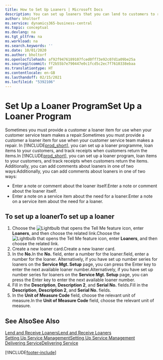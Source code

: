```yaml
---
title: How to Set Up Loaners | Microsoft Docs
description: You can set up loaners that you can lend to customers to replace service items while they are in service.
author: bholtorf
ms.service: dynamics365-business-central
ms.topic: conceptual
ms.devlang: na
ms.tgt_pltfrm: na
ms.workload: na
ms.search.keywords: ''
ms.date: 10/01/2020
ms.author: bholtorf
ms.openlocfilehash: af92f9476189107fced0ff73e92c07d1a09be25a
ms.sourcegitcommit: ff2b55b7e790447e0c1fcd5c2ec7f7610338ebaa
ms.translationtype: HT
ms.contentlocale: en-GB
ms.lasthandoff: 02/15/2021
ms.locfileid: "5392106"
---
```

# <a name="set-up-a-loaner-program"></a><span data-ttu-id="7c64c-103">Set Up a Loaner Program</span><span class="sxs-lookup"><span data-stu-id="7c64c-103">Set Up a Loaner Program</span></span>
<span data-ttu-id="7c64c-104">Sometimes you must provide a customer a loaner item for use when your customer service team makes a repair.</span><span class="sxs-lookup"><span data-stu-id="7c64c-104">Sometimes you must provide a customer a loaner item for use when your customer service team makes a repair.</span></span> <span data-ttu-id="7c64c-105">In [!INCLUDE[prod_short](includes/prod_short.md)], you can set up a loaner programme, loan items to your customers, and track receipts when customers return the items.</span><span class="sxs-lookup"><span data-stu-id="7c64c-105">In [!INCLUDE[prod_short](includes/prod_short.md)], you can set up a loaner program, loan items to your customers, and track receipts when customers return the items.</span></span> <span data-ttu-id="7c64c-106">Additionally, you can add comments about loaners in one of two ways:</span><span class="sxs-lookup"><span data-stu-id="7c64c-106">Additionally, you can add comments about loaners in one of two ways:</span></span>  
  
* <span data-ttu-id="7c64c-107">Enter a note or comment about the loaner itself.</span><span class="sxs-lookup"><span data-stu-id="7c64c-107">Enter a note or comment about the loaner itself.</span></span>  
* <span data-ttu-id="7c64c-108">Enter a note on a service item about the need for a loaner.</span><span class="sxs-lookup"><span data-stu-id="7c64c-108">Enter a note on a service item about the need for a loaner.</span></span>  

## <a name="to-set-up-a-loaner"></a><span data-ttu-id="7c64c-109">To set up a loaner</span><span class="sxs-lookup"><span data-stu-id="7c64c-109">To set up a loaner</span></span>  
1. <span data-ttu-id="7c64c-110">Choose the ![Lightbulb that opens the Tell Me feature](media/ui-search/search_small.png "Tell me what you want to do") icon, enter **Loaners**, and then choose the related link.</span><span class="sxs-lookup"><span data-stu-id="7c64c-110">Choose the ![Lightbulb that opens the Tell Me feature](media/ui-search/search_small.png "Tell me what you want to do") icon, enter **Loaners**, and then choose the related link.</span></span>  
2. <span data-ttu-id="7c64c-111">Create a new loaner card.</span><span class="sxs-lookup"><span data-stu-id="7c64c-111">Create a new loaner card.</span></span> 
3. <span data-ttu-id="7c64c-112">In the **No.**</span><span class="sxs-lookup"><span data-stu-id="7c64c-112">In the **No.**</span></span> <span data-ttu-id="7c64c-113">field, enter a number for the loaner.</span><span class="sxs-lookup"><span data-stu-id="7c64c-113">field, enter a number for the loaner.</span></span> <span data-ttu-id="7c64c-114">Alternatively, if you have set up number series for loaners on the **Service Mgt. Setup** page, you can press the Enter key to enter the next available loaner number.</span><span class="sxs-lookup"><span data-stu-id="7c64c-114">Alternatively, if you have set up number series for loaners on the **Service Mgt. Setup** page, you can press the Enter key to enter the next available loaner number.</span></span>  
4. <span data-ttu-id="7c64c-115">Fill in the **Description**, **Description 2**, and **Serial No.** fields.</span><span class="sxs-lookup"><span data-stu-id="7c64c-115">Fill in the **Description**, **Description 2**, and **Serial No.** fields.</span></span>  
5. <span data-ttu-id="7c64c-116">In the **Unit of Measure Code** field, choose the relevant unit of measure.</span><span class="sxs-lookup"><span data-stu-id="7c64c-116">In the **Unit of Measure Code** field, choose the relevant unit of measure.</span></span>  
  
## <a name="see-also"></a><span data-ttu-id="7c64c-117">See Also</span><span class="sxs-lookup"><span data-stu-id="7c64c-117">See Also</span></span>
[<span data-ttu-id="7c64c-118">Lend and Receive Loaners</span><span class="sxs-lookup"><span data-stu-id="7c64c-118">Lend and Receive Loaners</span></span>](service-how-to-lend-receive-loaners.md)  
[<span data-ttu-id="7c64c-119">Setting Up Service Management</span><span class="sxs-lookup"><span data-stu-id="7c64c-119">Setting Up Service Management</span></span>](service-setup-service.md)  
[<span data-ttu-id="7c64c-120">Delivering Service</span><span class="sxs-lookup"><span data-stu-id="7c64c-120">Delivering Service</span></span>](service-deliver-service.md)  



[!INCLUDE[footer-include](includes/footer-banner.md)]